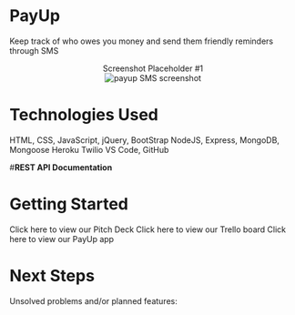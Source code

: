# **PayUp**
Keep track of who owes you money and send them friendly reminders through SMS

<center>Screenshot Placeholder #1</center>

<center><img src="https://i.imgur.com/reMefwt.png" title="payup SMS screenshot"/></center>

# **Technologies Used**
HTML, CSS, JavaScript, jQuery, BootStrap
NodeJS, Express, MongoDB, Mongoose
Heroku
Twilio
VS Code, GitHub

#**REST API Documentation**

# **Getting Started**
Click here to view our Pitch Deck
Click here to view our Trello board
Click here to view our PayUp app

# **Next Steps**
Unsolved problems and/or planned features:

